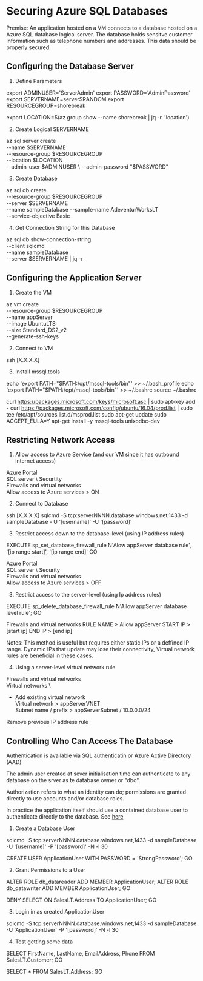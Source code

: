 # Securing Azure SQL Databases

Premise: An application hosted on a VM connects to a database hosted on a Azure SQL database logical server. The database holds sensitve customer information such as telephone numbers and addresses. This data should be properly secured.

## Configuring the Database Server

1. Define Parameters

export ADMINUSER='ServerAdmin'
export PASSWORD='AdminPassword'
export SERVERNAME=server$RANDOM
export RESOURCEGROUP=shorebreak
<!-- set the location defined in resource-group  -->
export LOCATION=$(az group show --name shorebreak | jq -r '.location')

2. Create Logical SERVERNAME

az sql server create \
--name $SERVERNAME \
--resource-group $RESOURCEGROUP \
--location $LOCATION \
--admin-user $ADMINUSER \
--admin-password "$PASSWORD"

3. Create Database

az sql db create \
--resource-group $RESOURCEGROUP \
--server $SERVERNAME \
--name sampleDatabase
--sample-name AdeventurWorksLT \
--service-objective Basic

4. Get Connection String for this Database

az sql db show-connection-string \
--client sqlcmd \
--name sampleDatabase \
--server $SERVERNAME | jq -r


## Configuring the Application Server

1. Create the VM

az vm create \
--resource-group $RESOURCEGROUP \
--name appServer \
--image UbuntuLTS \
--size Standard_DS2_v2 \
--generate-ssh-keys

2. Connect to VM

ssh [X.X.X.X]

3. Install mssql.tools 

echo 'export PATH="$PATH:/opt/mssql-tools/bin"' >> ~/.bash_profile
echo 'export PATH="$PATH:/opt/mssql-tools/bin"' >> ~/.bashrc
source ~/.bashrc

curl https://packages.microsoft.com/keys/microsoft.asc | sudo apt-key add -
curl https://packages.microsoft.com/config/ubuntu/16.04/prod.list | sudo tee /etc/apt/sources.list.d/msprod.list
sudo apt-get update
sudo ACCEPT_EULA=Y apt-get install -y mssql-tools unixodbc-dev

## Restricting Network Access

1. Allow access to Azure Service (and our VM since it has outbound internet access)

Azure Portal \
SQL server \ 
Securtity \
Firewalls and virtual networks \
Allow access to Azure services > ON 


2. Connect to Database

ssh [X.X.X.X]
sqlcmd -S tcp:serverNNNN.database.windows.net,1433 -d sampleDatabase - U '[username]' -U '[password]'


3. Restrict access down to the database-level (using IP address rules)

EXECUTE sp_set_database_firewall_rule N'Alow appServer database rule', '[ip range start]', '[ip range end]'
GO

Azure Portal \
SQL server \ 
Security \
Firewalls and virtual networks \
Allow access to Azure services > OFF

3. Restrict access to the server-level (using Ip address rules)

EXECUTE sp_delete_database_firewall_rule N'Allow appServer database level rule';
GO

Firewalls and virtual networks 
RULE NAME > Allow appServer
START IP > [start ip]
END IP > [end ip]

Notes: This method is useful but requires either static IPs or a deffined IP range.
Dynamic IPs that update may lose their connectivity, Virtual network rules are beneficial in these cases.

4. Using a server-level virtual network rule

Firewalls and virtual networks \
Virtual networks \
+ Add existing virtual network \
Virtual network > appServerVNET \
Subnet name / prefix > appServerSubnet / 10.0.0.0/24

Remove previous IP address rule

## Controlling Who Can Access The Database

Authentication is available via SQL authenticatin or Azure Active Directory (AAD)

The admin user created at sever initialisation time can authenticate to any database on the srver as te database owner or "dbo".

Authorization refers to what an identity can do; permissions are granted directly to use accounts and/or database roles.

In practice the application itself should use a contained database user to authenticate directly to the database. See [here](https://docs.microsoft.com/sql/relational-databases/security/contained-database-users-making-your-database-portable?view=sql-server-2017)

1. Create a Database User

sqlcmd -S tcp:serverNNNN.database.windows.net,1433 -d sampleDatabase -U '[username]' -P '[password]' -N -l 30

<!-- creates a containerd user, allows access only to the sampleDatabase database -->
CREATE USER ApplicationUser WITH PASSWORD = 'StrongPassword';
GO

2. Grant Permissions to a User

ALTER ROLE db_datareader ADD MEMBER ApplicationUser;
ALTER ROLE db_datawriter ADD MEMBER ApplicationUser;
GO

<!-- deny access to particular tables -->
DENY SELECT ON SalesLT.Address TO ApplicationUser;
GO

3. Login in as created ApplicationUser

sqlcmd -S tcp:serverNNNN.database.windows.net,1433 -d sampleDatabase -U 'ApplicationUser' -P '[password]' -N -l 30

4. Test getting some data

<!-- authorized to access this data -->
SELECT FirstName, LastName, EmailAddress, Phone FROM SalesLT.Customer;
GO

<!-- not authorized to access this table -->
SELECT * FROM SalesLT.Address;
GO


